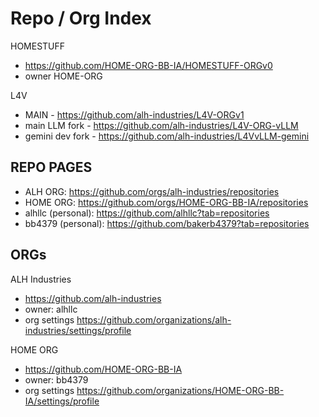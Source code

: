 # Repo / Org Index


HOMESTUFF

- https://github.com/HOME-ORG-BB-IA/HOMESTUFF-ORGv0
- owner HOME-ORG

L4V
- MAIN - https://github.com/alh-industries/L4V-ORGv1
- main LLM fork - https://github.com/alh-industries/L4V-ORG-vLLM
- gemini dev fork - https://github.com/alh-industries/L4VvLLM-gemini


## REPO PAGES

- ALH ORG: https://github.com/orgs/alh-industries/repositories
- HOME ORG: https://github.com/orgs/HOME-ORG-BB-IA/repositories
- alhllc (personal): https://github.com/alhllc?tab=repositories
- bb4379 (personal): https://github.com/bakerb4379?tab=repositories



## ORGs

ALH Industries
- https://github.com/alh-industries
- owner: alhllc
- org settings https://github.com/organizations/alh-industries/settings/profile

HOME ORG 
- https://github.com/HOME-ORG-BB-IA
- owner: bb4379
- org settings https://github.com/organizations/HOME-ORG-BB-IA/settings/profile


